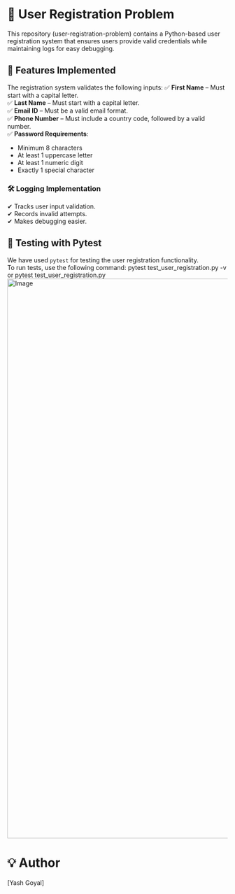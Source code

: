 # 📌 User Registration Problem
This repository (user-registration-problem) contains a Python-based user registration system that ensures users provide valid credentials while maintaining logs for easy debugging.

## 🚀 Features Implemented
The registration system validates the following inputs:
✅ **First Name** – Must start with a capital letter.  
✅ **Last Name** – Must start with a capital letter.  
✅ **Email ID** – Must be a valid email format.  
✅ **Phone Number** – Must include a country code, followed by a valid number.  
✅ **Password Requirements**:  
   - Minimum 8 characters  
   - At least 1 uppercase letter  
   - At least 1 numeric digit  
   - Exactly 1 special character  

### 🛠️ Logging Implementation
✔ Tracks user input validation.  
✔ Records invalid attempts.  
✔ Makes debugging easier.  

## 🧪 Testing with Pytest
We have used `pytest` for testing the user registration functionality.  
To run tests, use the following command:  pytest test_user_registration.py -v or pytest test_user_registration.py
<img width="1280" alt="Image" src="https://github.com/user-attachments/assets/3bc2578e-da28-4605-a476-1ef1c613164c" />

# 💡 Author
[Yash Goyal]


